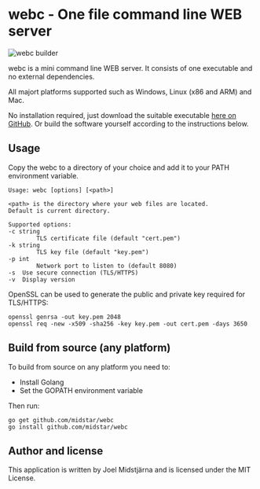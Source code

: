 # webc - One file command line WEB server
![webc builder](https://github.com/midstar/webc/actions/workflows/build.yml/badge.svg)

webc is a mini command line WEB server. It consists of one executable 
and no external dependencies.

All majort platforms supported such as Windows, Linux (x86 and ARM)
and Mac.

No installation required, just download the suitable executable 
[here on GitHub](https://github.com/midstar/webc/releases). Or build
the software yourself according to the instructions below.

## Usage

Copy the webc to a directory of your choice and add it to your PATH
environment variable.

    Usage: webc [options] [<path>]

    <path> is the directory where your web files are located.
    Default is current directory.

    Supported options:
    -c string
            TLS certificate file (default "cert.pem")
    -k string
            TLS key file (default "key.pem")
    -p int
            Network port to listen to (default 8080)
    -s	Use secure connection (TLS/HTTPS)
    -v	Display version

OpenSSL can be used to generate the public and private key required for TLS/HTTPS:

    openssl genrsa -out key.pem 2048
    openssl req -new -x509 -sha256 -key key.pem -out cert.pem -days 3650

## Build from source (any platform)

To build from source on any platform you need to:

* Install Golang 
* Set the GOPATH environment variable

Then run:

    go get github.com/midstar/webc
    go install github.com/midstar/webc


## Author and license

This application is written by Joel Midstjärna and is licensed under the MIT License.